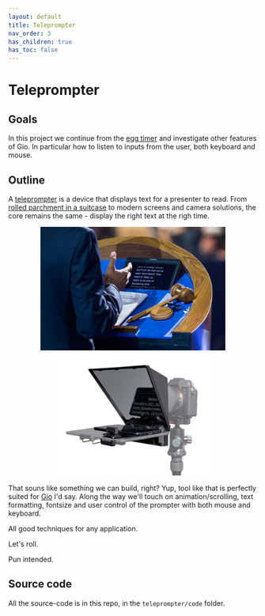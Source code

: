 ```yaml
---
layout: default
title: Teleprompter
nav_order: 3
has_children: true
has_toc: false
---
```



# Teleprompter

## Goals

In this project we continue from the [egg timer](../egg_timer/) and investigate other features of Gio. In particular how to listen to inputs from the user, both keyboard and mouse. 

## Outline

A [teleprompter](https://en.wikipedia.org/wiki/Teleprompter) is a device that displays text for a presenter to read. From [rolled parchment in a suitcase](https://www.smithsonianmag.com/history/a-brief-history-of-the-teleprompter-88039053/) to modern screens and camera solutions, the core remains the same - display the right text at the righ time.

<p align="center">
  <img src="teleprompter_with_text.jpeg" alt="Teleprompter with text" height="250"/>
  <img src="teleprompter.jpeg" alt="Teleprompter and camera" height="250"/>
</p>

That souns like something we can build, right? Yup, tool like that is perfectly suited for [Gio](www.gioui.org) I'd say. Along the way we'll touch on animation/scrolling, text formatting, fontsize and user control of the prompter with both mouse and keyboard. 

All good techniques for any application. 

Let's roll.

Pun intended.


## Source code
All the source-code is in this repo, in the ```teleprompter/code``` folder.
